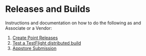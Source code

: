 # Releases and Builds

Instructions and documentation on how to do the following as and Associate or a Vendor:

  1. [Create Point Releases](./point_release.md)
  2. [Test a TestFlight distributed build](./testflight.md)
  3. [Appstore Submission](./appstore-submission.md)
